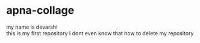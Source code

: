 # apna-collage
my name is devarshi
<br>
this is my first repository
I dont even know that how to delete my repository
